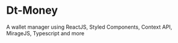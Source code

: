 # Dt-Money
A wallet manager using ReactJS, Styled Components, Context API, MirageJS, Typescript and more
